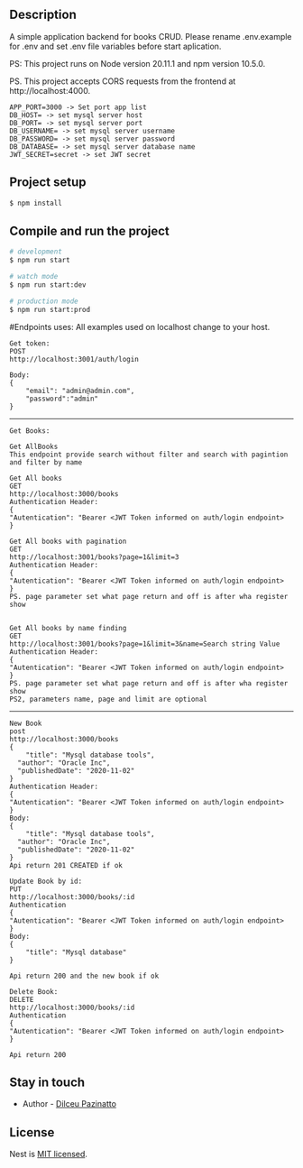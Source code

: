 

## Description

A simple application backend for books CRUD.
Please rename .env.example for .env and set .env file variables before start aplication.  

PS: This project runs on Node version 20.11.1 and npm version 10.5.0.  

PS. This project accepts CORS requests from the frontend at http://localhost:4000.
```
APP_PORT=3000 -> Set port app list
DB_HOST= -> set mysql server host
DB_PORT= -> set mysql server port
DB_USERNAME= -> set mysql server username
DB_PASSWORD= -> set mysql server password
DB_DATABASE= -> set mysql server database name
JWT_SECRET=secret -> set JWT secret
```
## Project setup

```bash
$ npm install
```

## Compile and run the project

```bash
# development
$ npm run start

# watch mode
$ npm run start:dev

# production mode
$ npm run start:prod
```

#Endpoints uses:
All examples used on localhost change to your host.

```
Get token:
POST
http://localhost:3001/auth/login

Body:
{
	"email": "admin@admin.com",
	"password":"admin"
}

```
-------
```
Get Books:

Get AllBooks
This endpoint provide search without filter and search with pagintion and filter by name

Get All books
GET
http://localhost:3000/books
Authentication Header:
{
"Autentication": "Bearer <JWT Token informed on auth/login endpoint>
}

Get All books with pagination
GET
http://localhost:3001/books?page=1&limit=3
Authentication Header:
{
"Autentication": "Bearer <JWT Token informed on auth/login endpoint>
}
PS. page parameter set what page return and off is after wha register show


Get All books by name finding
GET
http://localhost:3001/books?page=1&limit=3&name=Search string Value
Authentication Header:
{
"Autentication": "Bearer <JWT Token informed on auth/login endpoint>
}
PS. page parameter set what page return and off is after wha register show
PS2, parameters name, page and limit are optional

```
----
```
New Book
post
http://localhost:3000/books
{
	"title": "Mysql database tools",
  "author": "Oracle Inc",
  "publishedDate": "2020-11-02"
}
Authentication Header:
{
"Autentication": "Bearer <JWT Token informed on auth/login endpoint>
}
Body:
{
	"title": "Mysql database tools",
  "author": "Oracle Inc",
  "publishedDate": "2020-11-02"
}
Api return 201 CREATED if ok

Update Book by id:
PUT
http://localhost:3000/books/:id
Authentication
{
"Autentication": "Bearer <JWT Token informed on auth/login endpoint>
}
Body:
{
	"title": "Mysql database"
}

Api return 200 and the new book if ok

Delete Book:
DELETE
http://localhost:3000/books/:id
Authentication
{
"Autentication": "Bearer <JWT Token informed on auth/login endpoint>
}

Api return 200
```




## Stay in touch

- Author - [Dilceu Pazinatto](dlpazinatto@gmail.com)

## License

Nest is [MIT licensed](https://github.com/nestjs/nest/blob/master/LICENSE).
